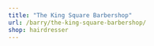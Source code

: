 ```yaml
---
title: "The King Square Barbershop"
url: /barry/the-king-square-barbershop/
shop: hairdresser
---
```

